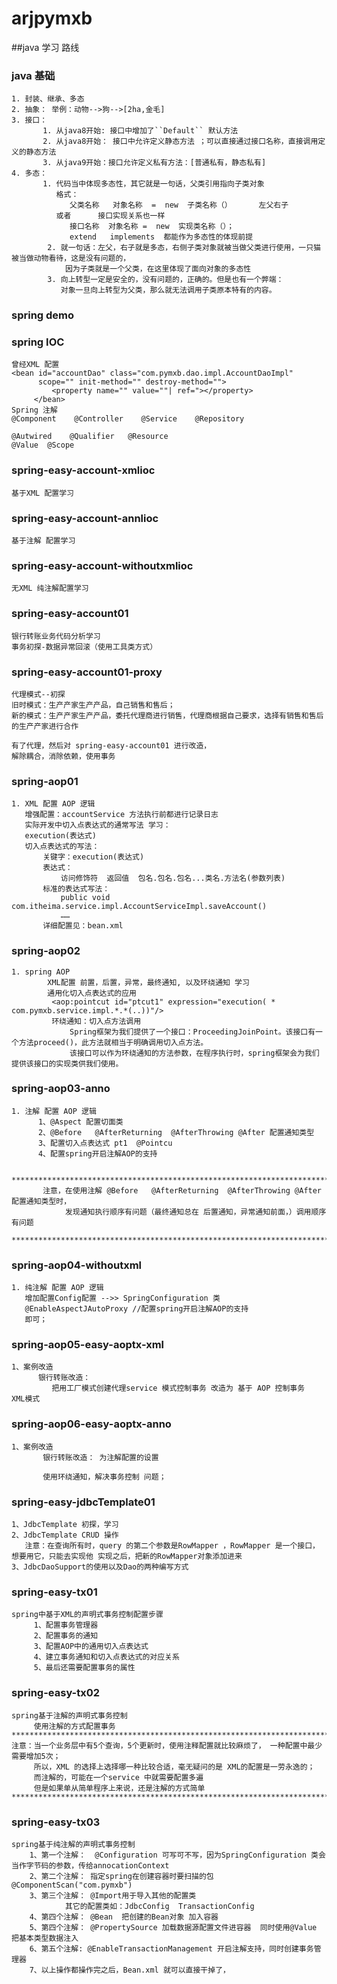 # arjpymxb
##java 学习 路线
### java 基础
    1. 封装、继承、多态     
    2. 抽象： 举例：动物-->狗-->[2ha,金毛]
    3. 接口：
           1. 从java8开始: 接口中增加了``Default`` 默认方法
           2. 从java8开始： 接口中允许定义静态方法 ；可以直接通过接口名称，直接调用定义的静态方法
           3. 从java9开始：接口允许定义私有方法：[普通私有，静态私有]
    4. 多态：
           1. 代码当中体现多态性，其它就是一句话，父类引用指向子类对象
              格式：
                 父类名称   对象名称  =  new  子类名称（）      左父右子
              或者      接口实现关系也一样
                 接口名称  对象名称 =  new  实现类名称（）；            
                 extend   implements  都能作为多态性的体现前提            
            2. 就一句话：左父，右子就是多态，右侧子类对象就被当做父类进行使用，一只猫被当做动物看待，这是没有问题的，
                因为子类就是一个父类，在这里体现了面向对象的多态性
            3. 向上转型一定是安全的，没有问题的，正确的。但是也有一个弊端：
               对象一旦向上转型为父类，那么就无法调用子类原本特有的内容。
### spring demo 
### spring IOC
    曾经XML 配置
    <bean id="accountDao" class="com.pymxb.dao.impl.AccountDaoImpl" 
          scope="" init-method="" destroy-method="">
             <property name="" value=""| ref="></property>
         </bean>
    Spring 注解
    @Component    @Controller    @Service    @Repository
    
    @Autwired    @Qualifier   @Resource
    @Value  @Scope
### spring-easy-account-xmlioc
    基于XML 配置学习
### spring-easy-account-annlioc
    基于注解 配置学习
### spring-easy-account-withoutxmlioc
    无XML 纯注解配置学习
### spring-easy-account01
    银行转账业务代码分析学习
    事务初探-数据异常回滚（使用工具类方式） 
### spring-easy-account01-proxy
    代理模式--初探
    旧时模式：生产产家生产产品，自己销售和售后；
    新的模式：生产产家生产产品，委托代理商进行销售，代理商根据自己要求，选择有销售和售后的生产产家进行合作   
    
    有了代理，然后对 spring-easy-account01 进行改造，
    解除耦合，消除依赖，使用事务
### spring-aop01
    1. XML 配置 AOP 逻辑
       增强配置：accountService 方法执行前都进行记录日志
       实际开发中切入点表达式的通常写法 学习：
       execution(表达式)
       切入点表达式的写法：
           关键字：execution(表达式)
           表达式：
               访问修饰符  返回值  包名.包名.包名...类名.方法名(参数列表)
           标准的表达式写法：
               public void com.itheima.service.impl.AccountServiceImpl.saveAccount()
               ……
           详细配置见：bean.xml
### spring-aop02
    1. spring AOP
            XML配置 前置，后置，异常，最终通知, 以及环绕通知 学习
            通用化切入点表达式的应用
             <aop:pointcut id="ptcut1" expression="execution( * com.pymxb.service.impl.*.*(..))"/>
             环绕通知：切入点方法调用
                 Spring框架为我们提供了一个接口：ProceedingJoinPoint。该接口有一个方法proceed()，此方法就相当于明确调用切入点方法。
                 该接口可以作为环绕通知的方法参数，在程序执行时，spring框架会为我们提供该接口的实现类供我们使用。
### spring-aop03-anno
    1. 注解 配置 AOP 逻辑
          1、@Aspect 配置切面类
          2、@Before   @AfterReturning  @AfterThrowing @After 配置通知类型
          3、配置切入点表达式 pt1  @Pointcu
          4、配置spring开启注解AOP的支持
          
          ********************************************************************************
           注意，在使用注解 @Before   @AfterReturning  @AfterThrowing @After 配置通知类型时，
                发现通知执行顺序有问题（最终通知总在 后置通知，异常通知前面，）调用顺序有问题
          ********************************************************************************
       
### spring-aop04-withoutxml
    1. 纯注解 配置 AOP 逻辑
       增加配置Config配置 -->> SpringConfiguration 类
       @EnableAspectJAutoProxy //配置spring开启注解AOP的支持
       即可；
### spring-aop05-easy-aoptx-xml
    1、案例改造
          银行转账改造： 
             把用工厂模式创建代理service 模式控制事务 改造为 基于 AOP 控制事务  XML模式
### spring-aop06-easy-aoptx-anno
    1、案例改造
           银行转账改造： 为注解配置的设置
           
           使用环绕通知，解决事务控制 问题；
### spring-easy-jdbcTemplate01
    1、JdbcTemplate 初探，学习
    2、JdbcTemplate CRUD 操作
       注意：在查询所有时，query 的第二个参数是RowMapper ，RowMapper 是一个接口，想要用它，只能去实现他 实现之后，把新的RowMapper对象添加进来
    3、JdbcDaoSupport的使用以及Dao的两种编写方式
### spring-easy-tx01
    spring中基于XML的声明式事务控制配置步骤
         1、配置事务管理器
         2、配置事务的通知
         3、配置AOP中的通用切入点表达式
         4、建立事务通知和切入点表达式的对应关系
         5、最后还需要配置事务的属性
### spring-easy-tx02
    spring基于注解的声明式事务控制
         使用注解的方式配置事务
    ***************************************************************************************     
    注意：当一个业务层中有5个查询，5个更新时，使用注释配置就比较麻烦了， 一种配置中最少需要增加5次；
         所以，XML 的选择上选择哪一种比较合适，毫无疑问的是 XML的配置是一劳永逸的；
         而注解的，可能在一个service 中就需要配置多遍
         但是如果单从简单程序上来说，还是注解的方式简单
    ***************************************************************************************
### spring-easy-tx03
    spring基于纯注解的声明式事务控制
        1、第一个注解：  @Configuration 可写可不写，因为SpringConfiguration 类会当作字节码的参数，传给annocationContext
        2、第二个注解： 指定spring在创建容器时要扫描的包 @ComponentScan("com.pymxb")
        3、第三个注解： @Import用于导入其他的配置类
                其它的配置类如：JdbcConfig  TransactionConfig
        4、第四个注解： @Bean  把创建的Bean对象 加入容器
        5、第四个注解： @PropertySource 加载数据源配置文件进容器  同时使用@Value 把基本类型数据注入
        6、第五个注解: @EnableTransactionManagement 开启注解支持，同时创建事务管理器
        7、以上操作都操作完之后，Bean.xml 就可以直接干掉了，